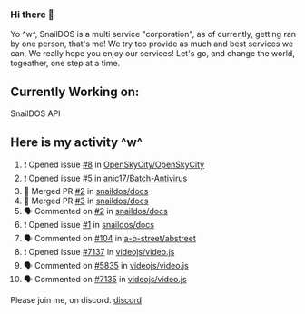 ### Hi there 👋
Yo ^w^,
SnailDOS is a multi service "corporation", as of currently, getting ran by one person, that's me!
We try too provide as much and best services we can, We really hope you enjoy our services!
Let's go, and change the world, togeather, one step at a time.
## Currently Working on:
SnailDOS API
## Here is my activity ^w^
<!--START_SECTION:activity-->
1. ❗️ Opened issue [#8](https://github.com/OpenSkyCity/OpenSkyCity/issues/8) in [OpenSkyCity/OpenSkyCity](https://github.com/OpenSkyCity/OpenSkyCity)
2. ❗️ Opened issue [#5](https://github.com/anic17/Batch-Antivirus/issues/5) in [anic17/Batch-Antivirus](https://github.com/anic17/Batch-Antivirus)
3. 🎉 Merged PR [#2](https://github.com/snaildos/docs/pull/2) in [snaildos/docs](https://github.com/snaildos/docs)
4. 🎉 Merged PR [#3](https://github.com/snaildos/docs/pull/3) in [snaildos/docs](https://github.com/snaildos/docs)
5. 🗣 Commented on [#2](https://github.com/snaildos/docs/issues/2) in [snaildos/docs](https://github.com/snaildos/docs)
6. ❗️ Opened issue [#1](https://github.com/snaildos/docs/issues/1) in [snaildos/docs](https://github.com/snaildos/docs)
7. 🗣 Commented on [#104](https://github.com/a-b-street/abstreet/issues/104) in [a-b-street/abstreet](https://github.com/a-b-street/abstreet)
8. ❗️ Opened issue [#7137](https://github.com/videojs/video.js/issues/7137) in [videojs/video.js](https://github.com/videojs/video.js)
9. 🗣 Commented on [#5835](https://github.com/videojs/video.js/issues/5835) in [videojs/video.js](https://github.com/videojs/video.js)
10. 🗣 Commented on [#7135](https://github.com/videojs/video.js/issues/7135) in [videojs/video.js](https://github.com/videojs/video.js)
<!--END_SECTION:activity-->
Please join me, on discord.
[discord](https://invite.gg/snaildos)
